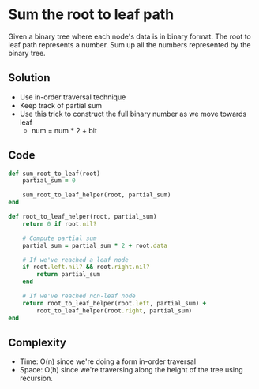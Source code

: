 # Sum the root to leaf path
Given a binary tree where each node's data is in binary format. The root to leaf path represents
a number. Sum up all the numbers represented by the binary tree.

## Solution
- Use in-order traversal technique
- Keep track of partial sum
- Use this trick to construct the full binary number as we move towards leaf
    - num = num * 2 + bit

## Code
```ruby
def sum_root_to_leaf(root)
    partial_sum = 0

    sum_root_to_leaf_helper(root, partial_sum)
end

def root_to_leaf_helper(root, partial_sum)
    return 0 if root.nil?

    # Compute partial sum
    partial_sum = partial_sum * 2 + root.data

    # If we've reached a leaf node
    if root.left.nil? && root.right.nil?
        return partial_sum
    end

    # If we've reached non-leaf node
    return root_to_leaf_helper(root.left, partial_sum) +
        root_to_leaf_helper(root.right, partial_sum)
end
```

## Complexity
- Time: O(n) since we're doing a form in-order traversal
- Space: O(h) since we're traversing along the height of the tree using recursion.
